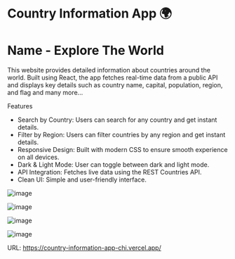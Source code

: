 # Country Information App 🌍

# Name - Explore The World

This website provides detailed information about countries around the world. Built using React, the app fetches real-time data from a public API
and displays key details such as country name, capital, population, region, and flag and many more...



Features
   - Search by Country: Users can search for any country and get instant details.
   - Filter by Region: Users can filter countries by any region and get instant details.
   - Responsive Design: Built with modern CSS to ensure smooth experience on all devices.
   - Dark & Light Mode: User can toggle between dark and light mode.
   - API Integration: Fetches live data using the REST Countries API.
   - Clean UI: Simple and user-friendly interface.





![image](https://github.com/user-attachments/assets/b7d36fc4-e802-4f61-8a50-7cef283db726)

![image](https://github.com/user-attachments/assets/b1376a1d-37fa-4ab4-99be-b2f0bdf1aba0)

![image](https://github.com/user-attachments/assets/6d6088cc-c592-4ef7-86f2-1de1b2c5f34f)

![image](https://github.com/user-attachments/assets/fa50c216-0ae9-4ea4-8d92-d4045e51f565)


URL: https://country-information-app-chi.vercel.app/
